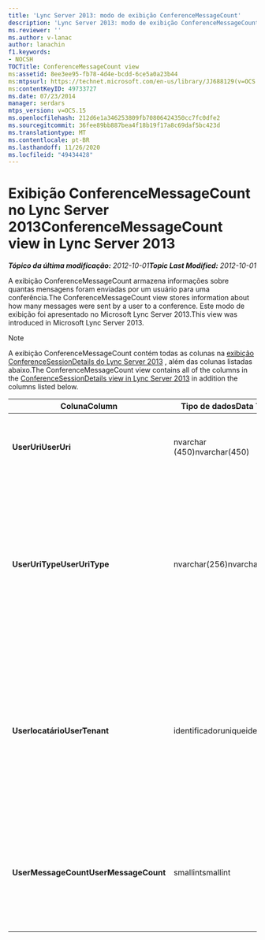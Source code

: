 ```yaml
---
title: 'Lync Server 2013: modo de exibição ConferenceMessageCount'
description: 'Lync Server 2013: modo de exibição ConferenceMessageCount.'
ms.reviewer: ''
ms.author: v-lanac
author: lanachin
f1.keywords:
- NOCSH
TOCTitle: ConferenceMessageCount view
ms:assetid: 8ee3ee95-fb78-4d4e-bcdd-6ce5a0a23b44
ms:mtpsurl: https://technet.microsoft.com/en-us/library/JJ688129(v=OCS.15)
ms:contentKeyID: 49733727
ms.date: 07/23/2014
manager: serdars
mtps_version: v=OCS.15
ms.openlocfilehash: 212d6e1a346253809fb70806424350cc7fc0dfe2
ms.sourcegitcommit: 36fee89bb887bea4f18b19f17a8c69daf5bc423d
ms.translationtype: MT
ms.contentlocale: pt-BR
ms.lasthandoff: 11/26/2020
ms.locfileid: "49434428"
---
```

# <a name="conferencemessagecount-view-in-lync-server-2013"></a><span data-ttu-id="5813e-103">Exibição ConferenceMessageCount no Lync Server 2013</span><span class="sxs-lookup"><span data-stu-id="5813e-103">ConferenceMessageCount view in Lync Server 2013</span></span>

<div data-xmlns="http://www.w3.org/1999/xhtml">

<div class="topic" data-xmlns="http://www.w3.org/1999/xhtml" data-msxsl="urn:schemas-microsoft-com:xslt" data-cs="https://msdn.microsoft.com/">

<div data-asp="https://msdn2.microsoft.com/asp">



</div>

<div id="mainSection">

<div id="mainBody"><span data-ttu-id="5813e-104">

<span> </span></span><span class="sxs-lookup"><span data-stu-id="5813e-104">

<span> </span></span></span>

<span data-ttu-id="5813e-105">_**Tópico da última modificação:** 2012-10-01_</span><span class="sxs-lookup"><span data-stu-id="5813e-105">_**Topic Last Modified:** 2012-10-01_</span></span>

<span data-ttu-id="5813e-106">A exibição ConferenceMessageCount armazena informações sobre quantas mensagens foram enviadas por um usuário para uma conferência.</span><span class="sxs-lookup"><span data-stu-id="5813e-106">The ConferenceMessageCount view stores information about how many messages were sent by a user to a conference.</span></span> <span data-ttu-id="5813e-107">Este modo de exibição foi apresentado no Microsoft Lync Server 2013.</span><span class="sxs-lookup"><span data-stu-id="5813e-107">This view was introduced in Microsoft Lync Server 2013.</span></span>

<div>


> [!NOTE]  
> <span data-ttu-id="5813e-108">A exibição ConferenceMessageCount contém todas as colunas na <A href="lync-server-2013-conferencesessiondetails-view.md">exibição ConferenceSessionDetails do Lync Server 2013</A> , além das colunas listadas abaixo.</span><span class="sxs-lookup"><span data-stu-id="5813e-108">The ConferenceMessageCount view contains all of the columns in the <A href="lync-server-2013-conferencesessiondetails-view.md">ConferenceSessionDetails view in Lync Server 2013</A> in addition the columns listed below.</span></span>



</div>


<table>
<colgroup>
<col style="width: 33%" />
<col style="width: 33%" />
<col style="width: 33%" />
</colgroup>
<thead>
<tr class="header">
<th><span data-ttu-id="5813e-109">Coluna</span><span class="sxs-lookup"><span data-stu-id="5813e-109">Column</span></span></th>
<th><span data-ttu-id="5813e-110">Tipo de dados</span><span class="sxs-lookup"><span data-stu-id="5813e-110">Data Type</span></span></th>
<th><span data-ttu-id="5813e-111">Detalhes</span><span class="sxs-lookup"><span data-stu-id="5813e-111">Details</span></span></th>
</tr>
</thead>
<tbody>
<tr class="odd">
<td><p><span data-ttu-id="5813e-112"><strong>UserUri</strong></span><span class="sxs-lookup"><span data-stu-id="5813e-112"><strong>UserUri</strong></span></span></p></td>
<td><p><span data-ttu-id="5813e-113">nvarchar (450)</span><span class="sxs-lookup"><span data-stu-id="5813e-113">nvarchar(450)</span></span></p></td>
<td><p><span data-ttu-id="5813e-114">URL do usuário que enviou a mensagem.</span><span class="sxs-lookup"><span data-stu-id="5813e-114">URI of the user who sent the message.</span></span></p></td>
</tr>
<tr class="even">
<td><p><span data-ttu-id="5813e-115"><strong>UserUriType</strong></span><span class="sxs-lookup"><span data-stu-id="5813e-115"><strong>UserUriType</strong></span></span></p></td>
<td><p><span data-ttu-id="5813e-116">nvarchar(256)</span><span class="sxs-lookup"><span data-stu-id="5813e-116">nvarchar(256)</span></span></p></td>
<td><p><span data-ttu-id="5813e-117">Tipo de URI do usuário que enviou as mensagens.</span><span class="sxs-lookup"><span data-stu-id="5813e-117">Type of URI of the user who sent the messages.</span></span> <span data-ttu-id="5813e-118">Consulte a <a href="lync-server-2013-uritypes-table.md">tabela UriTypes no Lync Server 2013</a> para obter mais informações.</span><span class="sxs-lookup"><span data-stu-id="5813e-118">See the <a href="lync-server-2013-uritypes-table.md">UriTypes table in Lync Server 2013</a> for more information.</span></span></p></td>
</tr>
<tr class="odd">
<td><p><span data-ttu-id="5813e-119"><strong>Userlocatário</strong></span><span class="sxs-lookup"><span data-stu-id="5813e-119"><strong>UserTenant</strong></span></span></p></td>
<td><p><span data-ttu-id="5813e-120">identificador</span><span class="sxs-lookup"><span data-stu-id="5813e-120">uniqueidentifier</span></span></p></td>
<td><p><span data-ttu-id="5813e-121">Locatário do usuário que enviou as mensagens.</span><span class="sxs-lookup"><span data-stu-id="5813e-121">Tenant of user who sent the messages.</span></span> <span data-ttu-id="5813e-122">Consulte a <a href="lync-server-2013-tenants-table.md">tabela locatários no Lync Server 2013</a> para obter mais informações.</span><span class="sxs-lookup"><span data-stu-id="5813e-122">See the <a href="lync-server-2013-tenants-table.md">Tenants table in Lync Server 2013</a> for more information.</span></span></p></td>
</tr>
<tr class="even">
<td><p><span data-ttu-id="5813e-123"><strong>UserMessageCount</strong></span><span class="sxs-lookup"><span data-stu-id="5813e-123"><strong>UserMessageCount</strong></span></span></p></td>
<td><p><span data-ttu-id="5813e-124">smallint</span><span class="sxs-lookup"><span data-stu-id="5813e-124">smallint</span></span></p></td>
<td><p><span data-ttu-id="5813e-125">Número de mensagens enviadas pelo usuário durante a sessão de conferência.</span><span class="sxs-lookup"><span data-stu-id="5813e-125">Number of messages sent by the user during the conference session.</span></span></p></td>
</tr>
</tbody>
</table><span data-ttu-id="5813e-126">


</div>

<span> </span>

</div>

</div>

</span><span class="sxs-lookup"><span data-stu-id="5813e-126">


</div>

<span> </span>

</div>

</div>

</span></span></div>

